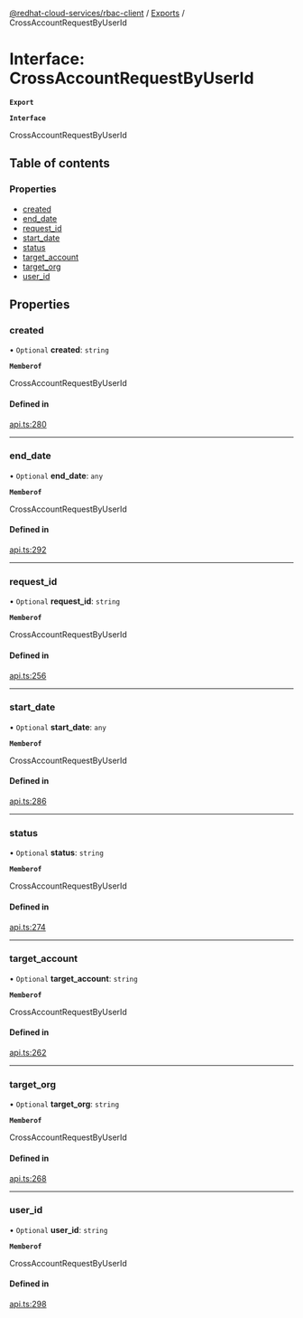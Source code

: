 [@redhat-cloud-services/rbac-client](../README.md) / [Exports](../modules.md) / CrossAccountRequestByUserId

# Interface: CrossAccountRequestByUserId

**`Export`**

**`Interface`**

CrossAccountRequestByUserId

## Table of contents

### Properties

- [created](CrossAccountRequestByUserId.md#created)
- [end\_date](CrossAccountRequestByUserId.md#end_date)
- [request\_id](CrossAccountRequestByUserId.md#request_id)
- [start\_date](CrossAccountRequestByUserId.md#start_date)
- [status](CrossAccountRequestByUserId.md#status)
- [target\_account](CrossAccountRequestByUserId.md#target_account)
- [target\_org](CrossAccountRequestByUserId.md#target_org)
- [user\_id](CrossAccountRequestByUserId.md#user_id)

## Properties

### created

• `Optional` **created**: `string`

**`Memberof`**

CrossAccountRequestByUserId

#### Defined in

[api.ts:280](https://github.com/mkholjuraev/javascript-clients/blob/master/packages/rbac/api.ts#L280)

___

### end\_date

• `Optional` **end\_date**: `any`

**`Memberof`**

CrossAccountRequestByUserId

#### Defined in

[api.ts:292](https://github.com/mkholjuraev/javascript-clients/blob/master/packages/rbac/api.ts#L292)

___

### request\_id

• `Optional` **request\_id**: `string`

**`Memberof`**

CrossAccountRequestByUserId

#### Defined in

[api.ts:256](https://github.com/mkholjuraev/javascript-clients/blob/master/packages/rbac/api.ts#L256)

___

### start\_date

• `Optional` **start\_date**: `any`

**`Memberof`**

CrossAccountRequestByUserId

#### Defined in

[api.ts:286](https://github.com/mkholjuraev/javascript-clients/blob/master/packages/rbac/api.ts#L286)

___

### status

• `Optional` **status**: `string`

**`Memberof`**

CrossAccountRequestByUserId

#### Defined in

[api.ts:274](https://github.com/mkholjuraev/javascript-clients/blob/master/packages/rbac/api.ts#L274)

___

### target\_account

• `Optional` **target\_account**: `string`

**`Memberof`**

CrossAccountRequestByUserId

#### Defined in

[api.ts:262](https://github.com/mkholjuraev/javascript-clients/blob/master/packages/rbac/api.ts#L262)

___

### target\_org

• `Optional` **target\_org**: `string`

**`Memberof`**

CrossAccountRequestByUserId

#### Defined in

[api.ts:268](https://github.com/mkholjuraev/javascript-clients/blob/master/packages/rbac/api.ts#L268)

___

### user\_id

• `Optional` **user\_id**: `string`

**`Memberof`**

CrossAccountRequestByUserId

#### Defined in

[api.ts:298](https://github.com/mkholjuraev/javascript-clients/blob/master/packages/rbac/api.ts#L298)
